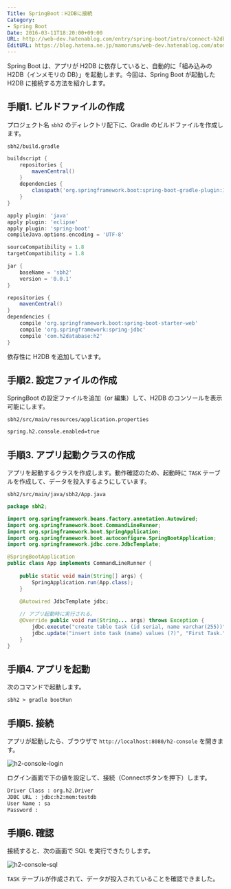 ```yaml
---
Title: SpringBoot：H2DBに接続
Category:
- Spring Boot
Date: 2016-03-11T18:20:00+09:00
URL: http://web-dev.hatenablog.com/entry/spring-boot/intro/connect-h2db
EditURL: https://blog.hatena.ne.jp/mamorums/web-dev.hatenablog.com/atom/entry/10328749687179110941
---
```


Spring Boot は、アプリが H2DB に依存していると、自動的に「組み込みの H2DB（インメモリの DB）」を起動します。今回は、Spring Boot が起動した H2DB に接続する方法を紹介します。


## 手順1. ビルドファイルの作成
プロジェクト名 `sbh2` のディレクトリ配下に、Gradle のビルドファイルを作成します。

`sbh2/build.gradle`

```gradle
buildscript {
    repositories {
        mavenCentral()
    }
    dependencies {
        classpath('org.springframework.boot:spring-boot-gradle-plugin:1.3.3.RELEASE')
    }
}

apply plugin: 'java'
apply plugin: 'eclipse'
apply plugin: 'spring-boot'
compileJava.options.encoding = 'UTF-8'

sourceCompatibility = 1.8
targetCompatibility = 1.8

jar {
    baseName = 'sbh2'
    version = '0.0.1'
}

repositories {
    mavenCentral()
}
dependencies {
    compile 'org.springframework.boot:spring-boot-starter-web'
    compile 'org.springframework:spring-jdbc'
    compile 'com.h2database:h2'
}
```

依存性に H2DB を追加しています。


## 手順2. 設定ファイルの作成
SpringBoot の設定ファイルを追加（or 編集）して、H2DB のコンソールを表示可能にします。

`sbh2/src/main/resources/application.properties`

```txt
spring.h2.console.enabled=true
```


## 手順3. アプリ起動クラスの作成
アプリを起動するクラスを作成します。動作確認のため、起動時に `TASK` テーブルを作成して、データを投入するようにしています。


`sbh2/src/main/java/sbh2/App.java`

```java
package sbh2;

import org.springframework.beans.factory.annotation.Autowired;
import org.springframework.boot.CommandLineRunner;
import org.springframework.boot.SpringApplication;
import org.springframework.boot.autoconfigure.SpringBootApplication;
import org.springframework.jdbc.core.JdbcTemplate;

@SpringBootApplication
public class App implements CommandLineRunner {
	
	public static void main(String[] args) {
		SpringApplication.run(App.class);
	}
	
	@Autowired JdbcTemplate jdbc;

	// アプリ起動時に実行される。
	@Override public void run(String... args) throws Exception {
		jdbc.execute("create table task (id serial, name varchar(255))");
		jdbc.update("insert into task (name) values (?)", "First Task.");
	}
}
```


## 手順4. アプリを起動
次のコマンドで起動します。

```txt
sbh2 > gradle bootRun
```


## 手順5. 接続
アプリが起動したら、ブラウザで `http://localhost:8080/h2-console` を開きます。

![h2-console-login](http://cdn-ak.f.st-hatena.com/images/fotolife/m/mamorums/20160814/20160814221435.png)

ログイン画面で下の値を設定して、接続（Connectボタンを押下）します。

```txt
Driver Class : org.h2.Driver
JDBC URL : jdbc:h2:mem:testdb
User Name : sa
Password :
```

## 手順6. 確認
接続すると、次の画面で SQL を実行できたりします。

![h2-console-sql](http://cdn-ak.f.st-hatena.com/images/fotolife/m/mamorums/20160814/20160814221436.png)

`TASK` テーブルが作成されて、データが投入されていることを確認できました。
